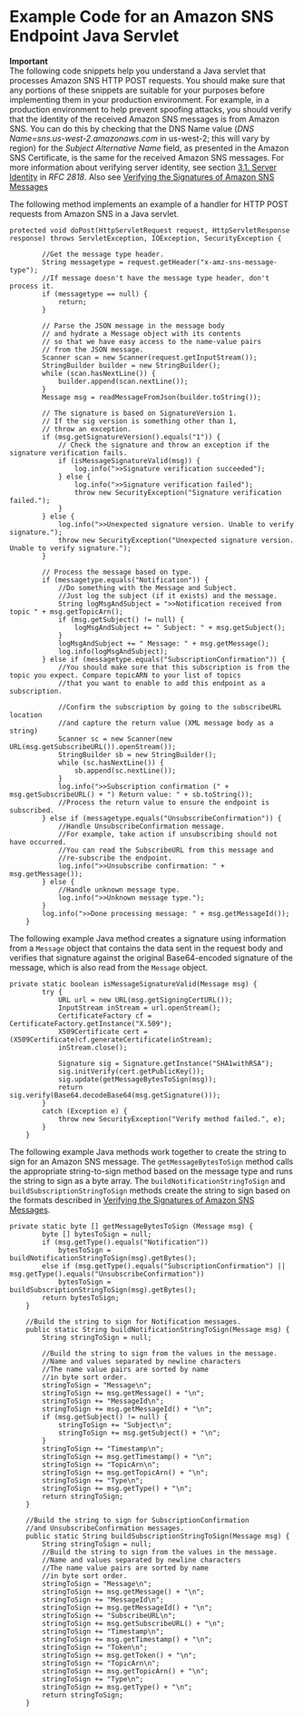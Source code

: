 # Example Code for an Amazon SNS Endpoint Java Servlet<a name="SendMessageToHttp.example.java"></a>

**Important**  
The following code snippets help you understand a Java servlet that processes Amazon SNS HTTP POST requests\. You should make sure that any portions of these snippets are suitable for your purposes before implementing them in your production environment\. For example, in a production environment to help prevent spoofing attacks, you should verify that the identity of the received Amazon SNS messages is from Amazon SNS\. You can do this by checking that the DNS Name value \(*DNS Name=sns\.us\-west\-2\.amazonaws\.com* in us\-west\-2; this will vary by region\) for the *Subject Alternative Name* field, as presented in the Amazon SNS Certificate, is the same for the received Amazon SNS messages\. For more information about verifying server identity, see section [3\.1\. Server Identity](http://tools.ietf.org/search/rfc2818) in *RFC 2818*\. Also see [Verifying the Signatures of Amazon SNS Messages](sns-verify-signature-of-message.md)

The following method implements an example of a handler for HTTP POST requests from Amazon SNS in a Java servlet\.

```
protected void doPost(HttpServletRequest request, HttpServletResponse response) throws ServletException, IOException, SecurityException {
    
        //Get the message type header.
        String messagetype = request.getHeader("x-amz-sns-message-type");
        //If message doesn't have the message type header, don't process it.
        if (messagetype == null) {
            return;
        }
    
        // Parse the JSON message in the message body
        // and hydrate a Message object with its contents
        // so that we have easy access to the name-value pairs
        // from the JSON message.
        Scanner scan = new Scanner(request.getInputStream());
        StringBuilder builder = new StringBuilder();
        while (scan.hasNextLine()) {
            builder.append(scan.nextLine());
        }
        Message msg = readMessageFromJson(builder.toString());
    
        // The signature is based on SignatureVersion 1.
        // If the sig version is something other than 1,
        // throw an exception.
        if (msg.getSignatureVersion().equals("1")) {
            // Check the signature and throw an exception if the signature verification fails.
            if (isMessageSignatureValid(msg)) {
                log.info(">>Signature verification succeeded");
            } else {
                log.info(">>Signature verification failed");
                throw new SecurityException("Signature verification failed.");
            }        
        } else {
            log.info(">>Unexpected signature version. Unable to verify signature.");
            throw new SecurityException("Unexpected signature version. Unable to verify signature.");
        }
    
        // Process the message based on type.
        if (messagetype.equals("Notification")) {
            //Do something with the Message and Subject.
            //Just log the subject (if it exists) and the message.
            String logMsgAndSubject = ">>Notification received from topic " + msg.getTopicArn();
            if (msg.getSubject() != null) {
                logMsgAndSubject += " Subject: " + msg.getSubject();
            }
            logMsgAndSubject += " Message: " + msg.getMessage();
            log.info(logMsgAndSubject);
        } else if (messagetype.equals("SubscriptionConfirmation")) {
            //You should make sure that this subscription is from the topic you expect. Compare topicARN to your list of topics
            //that you want to enable to add this endpoint as a subscription.
    
            //Confirm the subscription by going to the subscribeURL location
            //and capture the return value (XML message body as a string)
            Scanner sc = new Scanner(new URL(msg.getSubscribeURL()).openStream());
            StringBuilder sb = new StringBuilder();
            while (sc.hasNextLine()) {
                sb.append(sc.nextLine());
            }
            log.info(">>Subscription confirmation (" + msg.getSubscribeURL() + ") Return value: " + sb.toString());
            //Process the return value to ensure the endpoint is subscribed.
        } else if (messagetype.equals("UnsubscribeConfirmation")) {
            //Handle UnsubscribeConfirmation message.
            //For example, take action if unsubscribing should not have occurred.
            //You can read the SubscribeURL from this message and
            //re-subscribe the endpoint.
            log.info(">>Unsubscribe confirmation: " + msg.getMessage());
        } else {
            //Handle unknown message type.
            log.info(">>Unknown message type.");
        }
        log.info(">>Done processing message: " + msg.getMessageId());
    }
```

The following example Java method creates a signature using information from a `Message` object that contains the data sent in the request body and verifies that signature against the original Base64\-encoded signature of the message, which is also read from the `Message` object\.

```
private static boolean isMessageSignatureValid(Message msg) {
        try {
            URL url = new URL(msg.getSigningCertURL());
            InputStream inStream = url.openStream();
            CertificateFactory cf = CertificateFactory.getInstance("X.509");
            X509Certificate cert = (X509Certificate)cf.generateCertificate(inStream);
            inStream.close();
    
            Signature sig = Signature.getInstance("SHA1withRSA");
            sig.initVerify(cert.getPublicKey());
            sig.update(getMessageBytesToSign(msg));
            return sig.verify(Base64.decodeBase64(msg.getSignature()));
        }
        catch (Exception e) {
            throw new SecurityException("Verify method failed.", e);
        }
    }
```

The following example Java methods work together to create the string to sign for an Amazon SNS message\. The `getMessageBytesToSign` method calls the appropriate string\-to\-sign method based on the message type and runs the string to sign as a byte array\. The `buildNotificationStringToSign` and `buildSubscriptionStringToSign` methods create the string to sign based on the formats described in [Verifying the Signatures of Amazon SNS Messages](sns-verify-signature-of-message.md)\.

```
private static byte [] getMessageBytesToSign (Message msg) {
        byte [] bytesToSign = null;
        if (msg.getType().equals("Notification"))
            bytesToSign = buildNotificationStringToSign(msg).getBytes();
        else if (msg.getType().equals("SubscriptionConfirmation") || msg.getType().equals("UnsubscribeConfirmation"))
            bytesToSign = buildSubscriptionStringToSign(msg).getBytes();
        return bytesToSign;
    }
    
    //Build the string to sign for Notification messages.
    public static String buildNotificationStringToSign(Message msg) {
        String stringToSign = null;
    
        //Build the string to sign from the values in the message.
        //Name and values separated by newline characters
        //The name value pairs are sorted by name 
        //in byte sort order.
        stringToSign = "Message\n";
        stringToSign += msg.getMessage() + "\n";
        stringToSign += "MessageId\n";
        stringToSign += msg.getMessageId() + "\n";
        if (msg.getSubject() != null) {
            stringToSign += "Subject\n";
            stringToSign += msg.getSubject() + "\n";
        }
        stringToSign += "Timestamp\n";
        stringToSign += msg.getTimestamp() + "\n";
        stringToSign += "TopicArn\n";
        stringToSign += msg.getTopicArn() + "\n";
        stringToSign += "Type\n";
        stringToSign += msg.getType() + "\n";
        return stringToSign;
    }
    
    //Build the string to sign for SubscriptionConfirmation 
    //and UnsubscribeConfirmation messages.
    public static String buildSubscriptionStringToSign(Message msg) {
        String stringToSign = null;
        //Build the string to sign from the values in the message.
        //Name and values separated by newline characters
        //The name value pairs are sorted by name 
        //in byte sort order.
        stringToSign = "Message\n";
        stringToSign += msg.getMessage() + "\n";
        stringToSign += "MessageId\n";
        stringToSign += msg.getMessageId() + "\n";
        stringToSign += "SubscribeURL\n";
        stringToSign += msg.getSubscribeURL() + "\n";
        stringToSign += "Timestamp\n";
        stringToSign += msg.getTimestamp() + "\n";
        stringToSign += "Token\n";
        stringToSign += msg.getToken() + "\n";
        stringToSign += "TopicArn\n";
        stringToSign += msg.getTopicArn() + "\n";
        stringToSign += "Type\n";
        stringToSign += msg.getType() + "\n";
        return stringToSign;
    }
```
